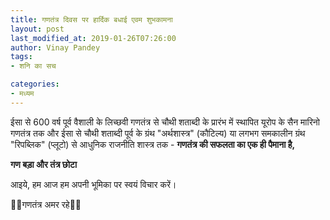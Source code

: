 ```yaml
---
title: गणतंत्र दिवस पर हार्दिक बधाई एवम शुभकामना
layout: post
last_modified_at: 2019-01-26T07:26:00
author: Vinay Pandey
tags:
- शनि का सच

categories:
- मध्यम
---
```

ईसा से 600 वर्ष पूर्व वैशाली के लिच्छवी गणतंत्र से चौथी शताब्दी के प्रारंभ में स्थापित यूरोप के सैन मारिनो गणतंत्र तक और ईसा से चौथी शताब्दी पूर्व के ग्रंथ "अर्थशास्त्र" (कौटिल्य) या लगभग समकालीन ग्रंथ "रिपब्लिक" (प्लूटो) से आधुनिक राजनीति शास्त्र तक -
 **गणतंत्र की सफलता का एक ही पैमाना है,** 

**गण बड़ा और तंत्र छोटा**

आइये, हम आज हम अपनी भूमिका पर स्वयं विचार करें।

🙏🌷गणतंत्र अमर रहे🌷🙏


